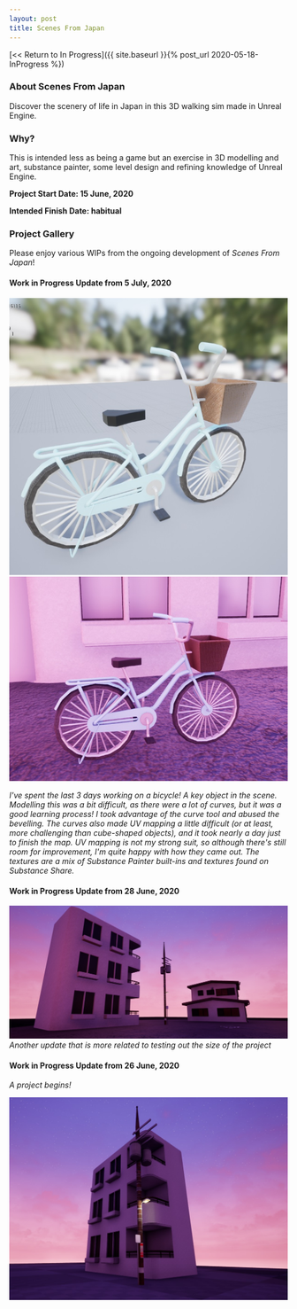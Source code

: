```yaml
---
layout: post
title: Scenes From Japan
---
```



[<< Return to In Progress]({{ site.baseurl }}{% post_url 2020-05-18-InProgress %})

### **About Scenes From Japan**
Discover the scenery of life in Japan in this 3D walking sim made in Unreal Engine.  


### **Why?**
This is intended less as being a game but an exercise in 3D modelling and art, substance painter, some level design and refining knowledge of Unreal Engine.

**Project Start Date: 15 June, 2020**

**Intended Finish Date: habitual** 


### **Project Gallery**

Please enjoy various WIPs from the ongoing development of _Scenes From Japan_!

#### Work in Progress Update from 5 July, 2020
![Scenes from Japan](/assets/artwork/MyGames/ScenesFromJapan/ScenesFromJapan_WIP_2020_Jul5.jpg)
![Scenes from Japan](/assets/artwork/MyGames/ScenesFromJapan/ScenesFromJapan_WIP_2020_Jul5_2.jpg)

_I've spent the last 3 days working on a bicycle! A key object in the scene. Modelling this was a bit difficult, as there were a lot of curves, but it was a good learning process! I took advantage of the curve tool and abused the bevelling. The curves also made UV mapping a little difficult (or at least, more challenging than cube-shaped objects), and it took nearly a day just to finish the map. UV mapping is not my strong suit, so although there's still room for improvement, I'm quite happy with how they came out. The textures are a mix of Substance Painter built-ins and textures found on Substance Share._


#### Work in Progress Update from 28 June, 2020
![Scenes from Japan](/assets/artwork/MyGames/ScenesFromJapan/ScenesFromJapan_WIP2.jpg)
_Another update that is more related to testing out the size of the project_ 


#### Work in Progress Update from 26 June, 2020
_A project begins!_

![Scenes from Japan](/assets/artwork/MyGames/ScenesFromJapan/ScenesFromJapan_WIP1.jpg)
